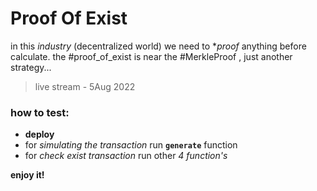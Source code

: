 # Proof Of Exist

in this *industry* (decentralized world) we need to **proof* anything before calculate. the #proof_of_exist is near the #MerkleProof , just another strategy...

> live stream - 5Aug 2022

### how to test:
- **deploy**
- for *simulating the transaction* run **`generate`** function
- for *check exist transaction* run other *4 function's*

**enjoy it!**
